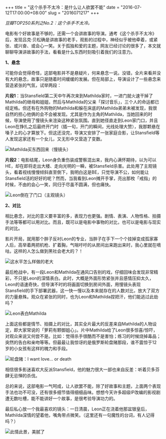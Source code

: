 +++
title = "这个杀手不太冷：是什么让人欲罢不能"
date = "2016-07-12T17:00:00+08:00"
slug = "2016071217"
+++

*豆瓣TOP250系列之No.2：这个杀手不太冷。*

电影有个好故事是不够的，还需一个会讲故事的导演。通考《这个杀手不太冷》后，发现吕克·贝松确是讲故事的老手，观影的过程中，神经似乎被他牵着，或紧张、或兴奋、或会心一笑。关于孤独和爱的主题，网友已经讨论的很多了，本文就聊聊导演讲故事的手法，看看是什么东西时刻吸引着我们的注意力。

**1、悬念**

可能你会觉得奇怪，这部电影并不是悬疑片，何来悬念一说。没错，全片来看并没有大的悬念，故事只是随着时间缓缓的发展。但在局部上，导演设计了一些悬念来营造紧张的气氛，试举两段：

**片段1**：当Stansfield第二天中午再次来到Mathilda家时，一进门就火速干掉了Mathilda的继母和姐姐，然后与Mathilda的父亲「探讨音乐」，三个人的命运都已经定格。但还有在外购物的Mathilda和躲在床底的Mathilda弟弟未被发现，我很自然的担心他俩的会不会被发现。尤其是作为主角的Mathilda，当她回来的时候，导演使用了慢镜头来渲染这种紧张氛围。直到她径直走到Leon家门口，并且Leon在挣扎之后最终开门时（插一句，开门的瞬间，光线处理大赞），我那颗悬在嗓子上的心才算放下。但这还没完，导演又安排了一张家庭合影，让Stansfield等人发现这家还有一个女儿，又无形中又营造了变数。

![Mathilda买东西回来（慢镜头）](/blog_static/2016/20160712-leon-01.jpg)

**片段2**：电影结尾，Leon身负重伤装成警察混出来，我内心满怀期待，以为可以HE，却在即将走出大楼、走向光明的一瞬，被Stansfield杀害。此处用了主观镜头，看着视线慢慢倾斜直至倒下，我明白这是BE，只觉导演不公，如何能让Stansfield活的好好的呢？然而，当我看到Leon摊开手掌，亮出那枚「戒指」的时候，不由的会心一笑，同归于尽虽不圆满，但也痛快。

![Leon倒在了门口（主观镜头）](/blog_static/2016/20160712-leon-02.jpg)

**2、对比**

相比悬念，对比的意义要丰富的多，表现力也更强。剧情、表演、人物性格、拍摄手法等等都可以用对比。而且，既可以是电影中事物的对比，也可以是电影与现实的对比。

影片开局，就用那个胖子反衬Leon的专业，当胖子在手下一个个挂掉变成孤家寡人后，高举着两把机枪、扩着胸，气喘吁吁的从房间出来跑出来时，我心里就在嘀咕，这样的人怎么做到黑社会老大的？！

![这水平怎么样做的老大](/blog_static/2016/20160712-leon-03.jpg)

最后枪战中，有一段Leon和Mathilda在通风口告别的戏，仔细回味会发现非常精彩，不只是Leon的深情表白。此时，大概是外面形势紧张并且感情压抑太久，Leon的语速奇快，但导演不时的将画面切换到房间外面，用慢镜头表现Stansfield的手下部署武器，这一快一慢以及本来就存在的人数对比，放大了双方的力量悬殊。观众在紧张的同时，也为Leon和Mathilda捏把汗，他们能逃过此劫吗？

![Leon表白Mathilda](/blog_static/2016/20160712-leon-04.jpg)

上面这些都是情节、拍摄上的对比，其实全片最大的反差来自Mathilda的人物设定，即大家常说的「萝莉有颗御姐心」。片中Mathilda给了Leon很多惊喜/惊吓，对观众来说又何尝不是。比如：觉得杀手很酷而不是害怕；练习的时候烧掉毒品；突然的告白和亲吻等等。但最最让我惊讶的是俄罗斯轮盘赌那段，谁不震惊于12岁的小女孩有这样的魄力和手段。

![轮盘赌：I want love... or death](/blog_static/2016/20160712-leon-05.jpg)

相信很多影迷喜欢大反派Stansfield，他的魅力很大一部也来自反差：听着贝多芬肆无忌惮的杀伐。

总的来说，这部电影一气呵成，让人欲罢不能，除了好故事和主题，上面两个表现手法也功不可没，还有很多细节值得细细品味。想想今天许多超级IP改编的影视剧遭无数吐槽，能不能讲好一个故事，是很考验导演功力的。

最后私心放一个我最喜欢的镜头：一日清晨，Leon正在浇着他那盆银皇后，Mathilda深情的望着他，嘴角带点微笑。（这里还有一句魔性的台词，有人记得吗？）

![此情此景，美腻了](/blog_static/2016/20160712-leon-06.jpg)


